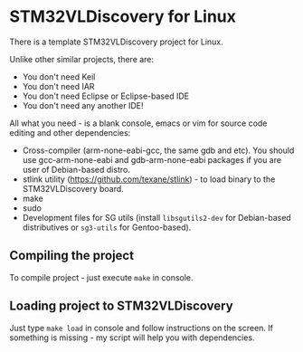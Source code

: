 # STM32VLDiscovery for Linux

There is a template STM32VLDiscovery project for Linux.

Unlike other similar projects, there are:

* You don't need Keil
* You don't need IAR
* You don't need Eclipse or Eclipse-based IDE
* You don't need any another IDE!

All what you need - is a blank console, emacs or vim for source code editing and other dependencies:

* Cross-compiler (arm-none-eabi-gcc, the same gdb and etc). You should use gcc-arm-none-eabi and gdb-arm-none-eabi packages if you are user of Debian-based distro.
* stlink utility (https://github.com/texane/stlink) - to load binary to the STM32VLDiscovery board.
* make
* sudo
* Development files for SG utils (install ``libsgutils2-dev`` for Debian-based distributives or ``sg3-utils`` for Gentoo-based).

## Compiling the project

To compile project - just execute ``make`` in console.

## Loading project to STM32VLDiscovery

Just type ``make load`` in console and follow instructions on the screen. If something is missing - my script will help you with dependencies.

